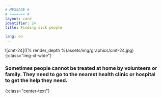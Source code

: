 ```yaml
---
# MESSAGE #
# ======= #
layout: card
identifier: 24
title: Finding sick people

lang: en
---
```


![cmt-24]({% render_depth %}assets/img/graphics/cmt-24.jpg){:class="img-xl-wide"}

### Sometimes people cannot be treated at home by volunteers or family. They need to go to the nearest health clinic or hospital to get the help they need.
{:class="center-text"}